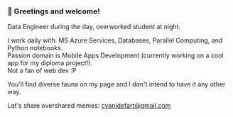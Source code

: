 ### 🐑 Greetings and welcome! 

Data Engineer during the day, overworked student at night.

I work daily with: MS Azure Services, Databases, Parallel Computing, and Python notebooks. \
Passion domain is Mobile Apps Development (currently working on a cool app for my diploma project!). \
Not a fan of web dev :P

You'll find diverse fauna on my page and I don't intend to have it any other way.

Let's share overshared memes: cyanidefart@gmail.com
<!--
**Cynerdus/Cynerdus** is a ✨ _special_ ✨ repository because its `README.md` (this file) appears on your GitHub profile.

Here are some ideas to get you started:

- 🔭 I’m currently working on ...
- 🌱 I’m currently learning ...
- 👯 I’m looking to collaborate on ...
- 🤔 I’m looking for help with ...
- 💬 Ask me about ...
- 📫 How to reach me: ...
- 😄 Pronouns: ...
- ⚡ Fun fact: ...
-->
